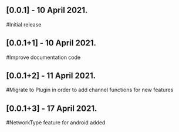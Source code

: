 ## [0.0.1] - 10 April 2021.

#Initial release

## [0.0.1+1] - 10 April 2021.

#Improve documentation code

## [0.0.1+2] - 11 April 2021.

#Migrate to Plugin in order to add channel functions for new features


## [0.0.1+3] - 17 April 2021.

#NetworkType feature for android added
